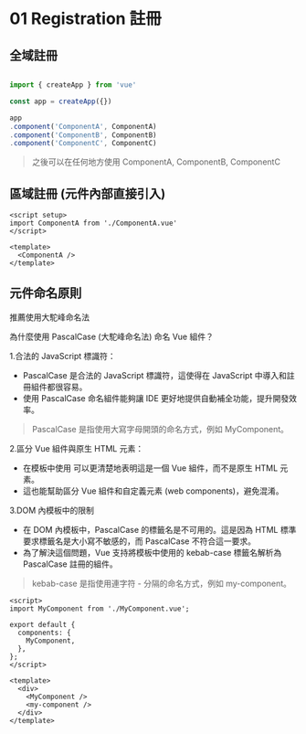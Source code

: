 # 01 Registration 註冊

## 全域註冊

```javascript

import { createApp } from 'vue'

const app = createApp({})

app
.component('ComponentA', ComponentA)
.component('ComponentB', ComponentB)
.component('ComponentC', ComponentC)

```

> 之後可以在任何地方使用 ComponentA, ComponentB, ComponentC

## 區域註冊 (元件內部直接引入)

```vue
<script setup>
import ComponentA from './ComponentA.vue'
</script>

<template>
  <ComponentA />
</template>
```

## 元件命名原則

推薦使用大駝峰命名法

為什麼使用 PascalCase (大駝峰命名法) 命名 Vue 組件？

1.合法的 JavaScript 標識符：

- PascalCase 是合法的 JavaScript 標識符，這使得在 JavaScript 中導入和註冊組件都很容易。
- 使用 PascalCase 命名組件能夠讓 IDE 更好地提供自動補全功能，提升開發效率。

> PascalCase 是指使用大寫字母開頭的命名方式，例如 MyComponent。

2.區分 Vue 組件與原生 HTML 元素：

- 在模板中使用 <PascalCase /> 可以更清楚地表明這是一個 Vue 組件，而不是原生 HTML 元素。
- 這也能幫助區分 Vue 組件和自定義元素 (web components)，避免混淆。

3.DOM 內模板中的限制

- 在 DOM 內模板中，PascalCase 的標籤名是不可用的。這是因為 HTML 標準要求標籤名是大小寫不敏感的，而 PascalCase 不符合這一要求。
- 為了解決這個問題，Vue 支持將模板中使用的 kebab-case 標籤名解析為 PascalCase 註冊的組件。

> kebab-case 是指使用連字符 - 分隔的命名方式，例如 my-component。

```vue
<script>
import MyComponent from './MyComponent.vue';

export default {
  components: {
    MyComponent,
  },
};
</script>

<template>
  <div>
    <MyComponent />
    <my-component />
  </div>
</template>
```